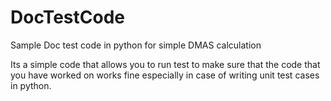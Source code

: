 # DocTestCode

Sample Doc test code in python for simple DMAS calculation

Its a simple code that allows you to run test to make sure that the code that you have worked on works fine especially in case of writing unit test cases in python.
